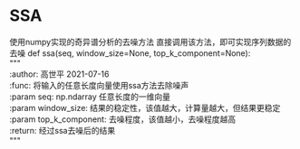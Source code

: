 # SSA
使用numpy实现的奇异谱分析的去噪方法
直接调用该方法，即可实现序列数据的去噪
def ssa(seq, window_size=None, top_k_component=None):  
    """  
    :author: 高世平 2021-07-16  
    :func: 将输入的任意长度向量使用ssa方法去除噪声  
    :param seq: np.ndarray 任意长度的一维向量  
    :param window_size: 结果的稳定性，该值越大，计算量越大，但结果更稳定  
    :param top_k_component: 去噪程度，该值越小，去噪程度越高  
    :return: 经过ssa去噪后的结果  
    """  
